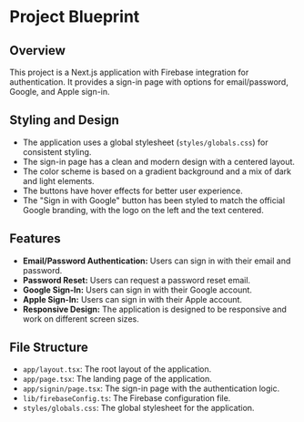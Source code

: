 # Project Blueprint

## Overview

This project is a Next.js application with Firebase integration for authentication. It provides a sign-in page with options for email/password, Google, and Apple sign-in.

## Styling and Design

- The application uses a global stylesheet (`styles/globals.css`) for consistent styling.
- The sign-in page has a clean and modern design with a centered layout.
- The color scheme is based on a gradient background and a mix of dark and light elements.
- The buttons have hover effects for better user experience.
- The "Sign in with Google" button has been styled to match the official Google branding, with the logo on the left and the text centered.

## Features

- **Email/Password Authentication:** Users can sign in with their email and password.
- **Password Reset:** Users can request a password reset email.
- **Google Sign-In:** Users can sign in with their Google account.
- **Apple Sign-In:** Users can sign in with their Apple account.
- **Responsive Design:** The application is designed to be responsive and work on different screen sizes.

## File Structure

- `app/layout.tsx`: The root layout of the application.
- `app/page.tsx`: The landing page of the application.
- `app/signin/page.tsx`: The sign-in page with the authentication logic.
- `lib/firebaseConfig.ts`: The Firebase configuration file.
- `styles/globals.css`: The global stylesheet for the application.
